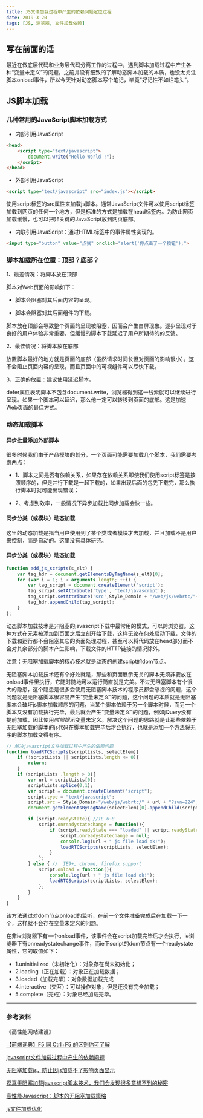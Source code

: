 ```yaml
---
title: JS文件加载过程中产生的依赖问题定位过程
date: 2019-3-20
tags: [JS, 浏览器, 文件加载依赖] 
---
```

## 写在前面的话

最近在做底层代码和业务层代码分离工作的过程中，遇到脚本加载过程中产生各种“变量未定义”的问题，之前并没有细致的了解动态脚本加载的本质，也没太关注脚本onload事件，所以今天针对动态脚本写个笔记，毕竟"好记性不如烂笔头"。
<!--more-->


## JS脚本加载

### 几种常用的JavaScript脚本加载方式

- 内部引用JavaScript

```html
<head>
    <script type="text/javascript">
        document.write("Hello World !");
    </script>
</head>
```

- 外部引用JavaScript

```html
<script type="text/javascript" src="index.js"></script>
```
使用script标签的src属性来加载js脚本。通常JavaScript文件可以使用script标签加载到网页的任何一个地方，但是标准的方式是加载在head标签内。为防止网页加载缓慢，也可以把非关键的JavaScript放到网页底部。　


- 内联引用JavaScript：通过HTML标签中的事件属性实现的。
```html
<input type="button" value="点我" onclick="alert('你点击了一个按钮');">
```

### 脚本加载所在位置：顶部？底部？

1、最差情况：将脚本放在顶部

脚本对Web页面的影响如下：

- 脚本会阻塞对其后面内容的呈现。

- 脚本会阻塞对其后面组件的下载。

脚本放在顶部会导致整个页面的呈现被阻塞，因而会产生白屏现象。逐步呈现对于良好的用户体验非常重要，但缓慢的脚本下载延迟了用户所期待的的反馈。

2、最佳情况：将脚本放在底部

放置脚本最好的地方就是页面的底部（虽然请求时间长但对页面的影响很小）。这不会阻止页面内容的呈现，而且页面中的可视组件可以尽快下载。

3、正确的放置：建议使用延迟脚本。

defer属性表明脚本不包含document.write，浏览器得到这一线索就可以继续进行呈现。如果一个脚本可以延迟，那么他一定可以转移到页面的底部。这是加速Web页面的最佳方式。


### 动态加载脚本

#### 异步批量添加外部脚本

很多时候我们由于产品模块的划分，一个页面可能需要加载几个脚本，我们需要考虑两点：

- 1、脚本之间是否有依赖关系，如果存在依赖关系即使我们使用script标签是按照顺序的，但是并行下载是一起下载的，如果出现后面的包先下载完，那么执行脚本时就可能出现错误；

- 2、考虑到效率，一般情况下异步加载比同步加载会快一些。

#### 同步分类（或模块）动态加载

这里的动态加载是指当用户使用到了某个类或者模块才去加载，并且加载不是用户来控制，而是自动的。这里没有具体研究。

#### 异步分类（或模块）动态加载
```javascript
function add_js_scripts(s_elt) {
    var tag_hdr = document.getElementsByTagName(s_elt)[0];
    for (var i = 1; i < arguments.length; ++i) {
        var tag_script = document.createElement('script');
        tag_script.setAttribute('type', 'text/javascript');
        tag_script.setAttribute('src',Style_Domain + "/web/js/webrtc/"+ arguments[i] + "?svn=224");
        tag_hdr.appendChild(tag_script);
    }
};
```


动态脚本加载技术是非阻塞的javascript下载中最常用的模式，可以跨浏览器。这种方式在元素被添加到页面之后立刻开始下载，这样无论在何处启动下载，文件的下载和运行都不会阻塞其它的页面处理过程，甚至可以将代码放在head部分而不会对其余部分的脚本产生影响，下载文件的HTTP链接的情况除外。

注意：无阻塞加载脚本的核心技术就是动态的创建script的dom节点。

无阻塞脚本加载技术还有个好处就是，那些和页面展示无关的脚本无须非要放在onload事件里执行，它随时随地可以运行简直就是完美。不过无阻塞脚本有个很大的隐患，这个隐患是很多会使用无阻塞脚本技术的程序员都会忽视的问题，这个问题就是无阻塞脚本很容易产生“变量未定义”的问题，这个问题的本质就是无阻塞脚本会破坏js脚本加载顺序的问题，当某个脚本依赖于另一个脚本时候，而另一个脚本又没有加载执行完毕，最后就会产生“变量未定义”的问题，例如jQuery没有提前加载，因此使用$时候提示$变量未定义。解决这个问题的思路就是让那些依赖于无阻塞加载的脚本的js代码在脚本加载完毕后才会执行，也就是添加一个方法将无序的脚本加载变得有序。

```javascript
// 解决javascript文件加载过程中产生的依赖问题
function loadRTCScripts(scriptLists, selectElem){
    if (!scriptLists || scriptLists.length <= 0){
        return;
    }
    if (scriptLists .length > 0){
        var url = scriptLists[0];
        scriptLists.splice(0,1);
        var script = document.createElement("script");
        script.type = "text/javascript";
        script.src = Style_Domain+"/web/js/webrtc/" + url + "?svn=224";
        document.getElementsByTagName(selectElem)[0].appendChild(script);

        if (script.readyState){ //IE 6~8
            script.onreadystatechange = function(){
                if (script.readyState === "loaded" || script.readyState === "complete"){
                    script.onreadystatechange = null;
                    console.log(url + " js file load ok!");
                    loadRTCScripts(scriptLists, selectElem);
                }
            };
        } else { //  IE9+, chrome, firefox support
            script.onload = function(){
                console.log(url + " js file load ok!");
                loadRTCScripts(scriptLists, selectElem);
            };
        }
    }
}
```
该方法通过对dom节点onload的监听，在前一个文件准备完成后在加载一下一个，这样就不会存在变量未定义的问题。

在非ie浏览器下有一个onload事件，该事件会在script加载完毕后才会执行，ie浏览器下有onreadystatechange事件，而ie下script的dom节点有一个readystate属性，它的取值如下：

- 1.uninitialized（未初始化）：对象存在尚未初始化；
- 2.loading（正在加载）：对象正在加载数据；
- 3.loaded（加载完毕）：对象数据加载完成
- 4.interactive（交互）：可以操作对象，但是还没有完全加载；
- 5.complete（完成）：对象已经加载完毕。


---

### 参考资料

《高性能网站建设》

[【前端词典】F5 同 Ctrl+F5 的区别你可了解](https://newsn.net/say/webstorm-shortcut.html)

[javascript文件加载过程中产生的依赖问题](https://blog.csdn.net/liangklfang/article/details/50185475)

[无阻塞加载js，防止因js加载不了影响页面显示](https://www.cnblogs.com/woodk/p/4732268.html)

[探真无阻塞加载javascript脚本技术，我们会发现很多意想不到的秘密](http://www.cnblogs.com/sharpxiajun/p/4072396.html)

[高性能Javascript：脚本的无阻塞加载策略](http://developer.51cto.com/art/201410/453722.htm)

[js文件加载优化](https://segmentfault.com/a/1190000004448625)



















    






